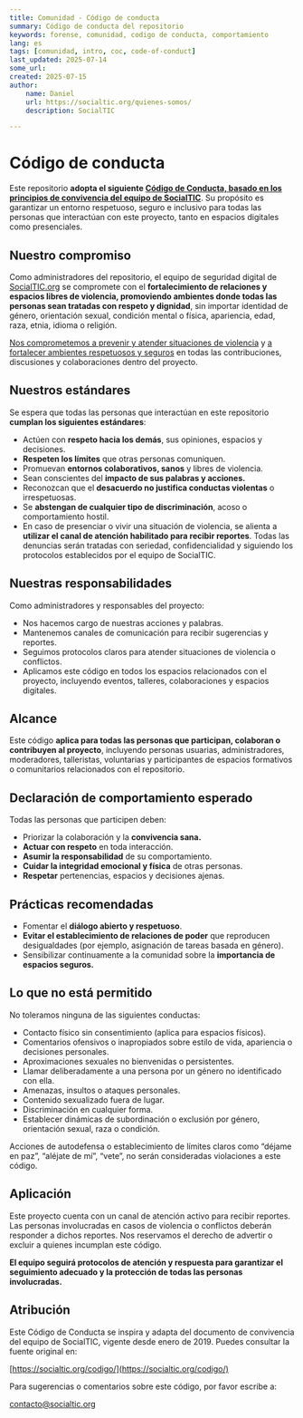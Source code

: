 ```yaml
---
title: Comunidad - Código de conducta
summary: Código de conducta del repositorio
keywords: forense, comunidad, codigo de conducta, comportamiento
lang: es
tags: [comunidad, intro, coc, code-of-conduct]
last_updated: 2025-07-14
some_url:
created: 2025-07-15
author:
    name: Daniel
    url: https://socialtic.org/quienes-somos/
    description: SocialTIC

---
```


# Código de conducta

Este repositorio **adopta el siguiente [Código de Conducta, basado en los principios de convivencia del equipo de SocialTIC](https://socialtic.org/codigo/)**. Su propósito es garantizar un entorno respetuoso, seguro e inclusivo para todas las personas que interactúan con este proyecto, tanto en espacios digitales como presenciales.

## Nuestro compromiso

Como administradores del repositorio, el equipo de seguridad digital de [SocialTIC.org](http://SocialTIC.org) se compromete  con el **fortalecimiento de relaciones y espacios libres de violencia, promoviendo ambientes donde todas las personas sean tratadas con respeto y dignidad**, sin importar identidad de género, orientación sexual, condición mental o física, apariencia, edad, raza, etnia, idioma o religión.

[Nos comprometemos a prevenir y atender situaciones de violencia](https://socialtic.org/politica-violencia/) y [a fortalecer ambientes respetuosos y seguros](https://socialtic.org/codigo/) en todas las contribuciones, discusiones y colaboraciones dentro del proyecto.

## Nuestros estándares

Se espera que todas las personas que interactúan en este repositorio **cumplan los siguientes estándares**:

* Actúen con **respeto hacia los demás**, sus opiniones, espacios y decisiones.  
* **Respeten los límites** que otras personas comuniquen.  
* Promuevan **entornos colaborativos, sanos** y libres de violencia.  
* Sean conscientes del **impacto de sus palabras y acciones.**  
* Reconozcan que el **desacuerdo no justifica conductas violentas** o irrespetuosas.  
* Se **abstengan de cualquier tipo de discriminación**, acoso o comportamiento hostil.  
* En caso de presenciar o vivir una situación de violencia, se alienta a **utilizar el canal de atención habilitado para recibir reportes**. Todas las denuncias serán tratadas con seriedad, confidencialidad y siguiendo los protocolos establecidos por el equipo de SocialTIC.

## Nuestras responsabilidades

Como administradores y responsables del proyecto:

* Nos hacemos cargo de nuestras acciones y palabras.  
* Mantenemos canales de comunicación para recibir sugerencias y reportes.  
* Seguimos protocolos claros para atender situaciones de violencia o conflictos.  
* Aplicamos este código en todos los espacios relacionados con el proyecto, incluyendo eventos, talleres, colaboraciones y espacios digitales.

## Alcance

Este código **aplica para todas las personas que participan, colaboran o contribuyen al proyecto**, incluyendo personas usuarias, administradores, moderadores, talleristas, voluntarias y participantes de espacios formativos o comunitarios relacionados con el repositorio.

## Declaración de comportamiento esperado

Todas las personas que participen deben:

* Priorizar la colaboración y la **convivencia sana.**  
* **Actuar con respeto** en toda interacción.  
* **Asumir la responsabilidad** de su comportamiento.  
* **Cuidar la integridad emocional y física** de otras personas.  
* **Respetar** pertenencias, espacios y decisiones ajenas.

## Prácticas recomendadas

* Fomentar el **diálogo abierto y respetuoso**.  
* **Evitar el establecimiento de relaciones de poder** que reproducen desigualdades (por ejemplo, asignación de tareas basada en género).  
* Sensibilizar continuamente a la comunidad sobre la **importancia de espacios seguros.**

## Lo que no está permitido

No toleramos ninguna de las siguientes conductas:

* Contacto físico sin consentimiento (aplica para espacios físicos).  
* Comentarios ofensivos o inapropiados sobre estilo de vida, apariencia o decisiones personales.  
* Aproximaciones sexuales no bienvenidas o persistentes.  
* Llamar deliberadamente a una persona por un género no identificado con ella.  
* Amenazas, insultos o ataques personales.  
* Contenido sexualizado fuera de lugar.  
* Discriminación en cualquier forma.  
* Establecer dinámicas de subordinación o exclusión por género, orientación sexual, raza o condición.

Acciones de autodefensa o establecimiento de límites claros como “déjame en paz”, “aléjate de mí”, “vete”, no serán consideradas violaciones a este código.

## Aplicación

Este proyecto cuenta con un canal de atención activo para recibir reportes. Las personas involucradas en casos de violencia o conflictos deberán responder a dichos reportes. Nos reservamos el derecho de advertir o excluir a quienes incumplan este código.

**El equipo seguirá protocolos de atención y respuesta para garantizar el seguimiento adecuado y la protección de todas las personas involucradas.**

## Atribución

Este Código de Conducta se inspira y adapta del documento de convivencia del equipo de SocialTIC, vigente desde enero de 2019\. Puedes consultar la fuente original en:

[https://socialtic.org/codigo/](https://socialtic.org/codigo/)

Para sugerencias o comentarios sobre este código, por favor escribe a:

[contacto@socialtic.org](mailto:contacto@socialtic.org)
